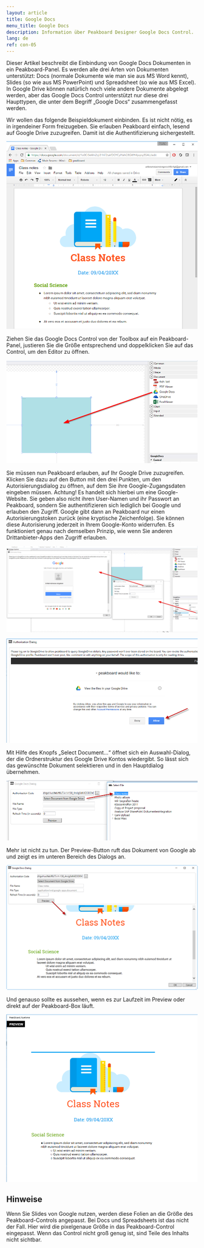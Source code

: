 ```yaml
---
layout: article
title: Google Docs  
menu_title: Google Docs
description: Information über Peakboard Designer Google Docs Control.
lang: de
ref: con-05
---
```

Dieser Artikel beschreibt die Einbindung von Google Docs Dokumenten in ein Peakboard-Panel. Es werden alle drei Arten von Dokumenten unterstützt: Docs (normale Dokumente wie man sie aus MS Word kennt), Slides (so wie aus MS PowerPoint) und Spreadsheet (so wie aus MS Excel). In Google Drive können natürlich noch viele andere Dokumente abgelegt werden, aber das Google Docs Control unterstützt nur diese drei Haupttypen, die unter dem Begriff „Google Docs“ zusammengefasst werden.

Wir wollen das folgende Beispieldokument einbinden. Es ist nicht nötig, es in irgendeiner Form freizugeben. Sie erlauben Peakboard einfach, lesend auf Google Drive zuzugreifen. Damit ist die Authentifizierung sichergestellt.


![image_1](/assets/images/Controls/Google-Docs/controlsgoogledocs01.png)

Ziehen Sie das Google Docs Control von der Toolbox auf ein Peakboard-Panel, justieren Sie die Größe entsprechend und doppelklicken Sie auf das Control, um den Editor zu öffnen.

![image_1](/assets/images/Controls/Google-Docs/controlsgoogledocs02.png)

Sie müssen nun Peakboard erlauben, auf Ihr Google Drive zuzugreifen. Klicken Sie dazu auf den Button mit den drei Punkten, um den Autorisierungsdialog zu öffnen, auf dem Sie ihre Google-Zugangsdaten eingeben müssen. Achtung! Es handelt sich hierbei um eine Google-Website. Sie geben also nicht ihren User-Namen und ihr Passwort an Peakboard, sondern Sie authentifizieren sich lediglich bei Google und erlauben den Zugriff. Google gibt dann an Peakboard nur einen Autorisierungstoken zurück (eine kryptische Zeichenfolge). Sie können diese Autorisierung jederzeit in Ihrem Google-Konto widerrufen. Es funktioniert genau nach demselben Prinzip, wie wenn Sie anderen Drittanbieter-Apps den Zugriff erlauben.

![image_1](/assets/images/Controls/Google-Docs/controlsgoogledocs03.png)

![image_1](/assets/images/Controls/Google-Docs/controlsgoogledocs04.png)

Mit Hilfe des Knopfs „Select Document…“ öffnet sich ein Auswahl-Dialog, der die Ordnerstruktur des Google Drive Kontos wiedergibt. So lässt sich das gewünschte Dokument selektieren und in den Hauptdialog übernehmen.

![image_1](/assets/images/Controls/Google-Docs/controlsgoogledocs05.png)

Mehr ist nicht zu tun. Der Preview-Button ruft das Dokument von Google ab und zeigt es im unteren Bereich des Dialogs an.

![image_1](/assets/images/Controls/Google-Docs/controlsgoogledocs06.png)

Und genauso sollte es aussehen, wenn es zur Laufzeit im Preview oder direkt auf der Peakboard-Box läuft.

![image_1](/assets/images/Controls/Google-Docs/controlsgoogledocs07.png)

## Hinweise

Wenn Sie Slides von Google nutzen, werden diese Folien an die Größe des Peakboard-Controls angepasst. Bei Docs und Spreadsheets ist das nicht der Fall. Hier wird die pixelgenaue Größe in das Peakboard-Control eingepasst. Wenn das Control nicht groß genug ist, sind Teile des Inhalts nicht sichtbar.
